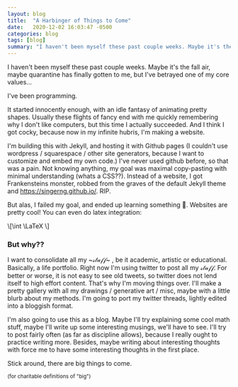 ```yaml
---
layout: blog 
title:  "A Harbinger of Things to Come"
date:   2020-12-02 16:03:47 -0500
categories: blog
tags: [blog]
summary: "I haven't been myself these past couple weeks. Maybe it's the fall air, maybe quarantine has finally gotten to me, but I've betrayed one of my core values..."
---
```






I haven't been myself these past couple weeks. Maybe it's the fall air, maybe quarantine has finally gotten to me, but I've betrayed one of my core values...

I've been programming.

It started innocently enough, with an idle fantasy of animating pretty shapes. Usually these flights of fancy end with me quickly remembering why I don't like computers, but this time I actually succeeded. And I think I got cocky, because now in my infinite hubris, I'm making a website.

I'm building this with Jekyll, and hosting it with Github pages (I couldn't use wordpress / squarespace / other site generators, because I want to customize and embed my own code.) I've never used github before, so that was a pain. Not knowing anything, my goal was maximal copy-pasting with minimal understanding (whats a CSS??). Instead of a website, I got Frankensteins monster, robbed from the graves of the default Jekyll theme and <a href="https://singerng.github.io/">https://singerng.github.io/</a>. RIP.

But alas, I failed my goal, and ended up learning something 
🤷. Websites are pretty cool! You can even do latex integration:

<p> 
\[\int \LaTeX \]
</p>

### But why??

I want to consolidate all my  ~𝓈𝓉𝓊𝒻𝒻~ , be it academic, artistic or educational. Basically, a life portfolio. Right now I'm using twitter to post all my 𝓈𝓉𝓊𝒻𝒻.  For better or worse, it is not easy to see old tweets, so twitter does not lend itself to high effort content. That's why I'm moving things over. I'll make a pretty gallery with all my drawings / generative art / misc, maybe with a little blurb about my methods. I'm going to port my twitter threads, lightly edited into a bloggish format.

I'm also going to use this as a blog. Maybe I'll try explaining some cool math stuff, maybe I'll write up some interesting musings, we'll have to see. I'll try to post fairly often (as far as discipline allows), because I really ought to practice writing more. Besides, maybe writing about interesting thoughts with force me to have some interesting thoughts in the first place.

Stick around, there are big things to come.

<sub>(for charitable definitions of "big")</sub>


